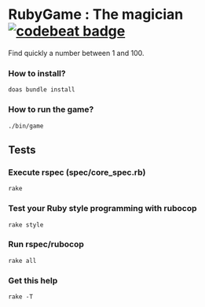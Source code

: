 # RubyGame : The magician [![codebeat badge](https://codebeat.co/badges/cba844b3-2b85-449b-89b2-78f3ee114e4f)](https://codebeat.co/projects/github-com-wesley974-rubygame)

Find quickly a number between 1 and 100.

<h3>How to install?</h3>
<code>doas bundle install</code>

<h3>How to run the game?</h3>
<code>./bin/game</code>

## Tests

<h3>Execute rspec (spec/core_spec.rb)</h3>
<code>rake</code>

<h3>Test your Ruby style programming with rubocop</h3>
<code>rake style</code>

<h3>Run rspec/rubocop</h3>
<code>rake all</code>

<h3>Get this help</h3>
<code>rake -T</code>
